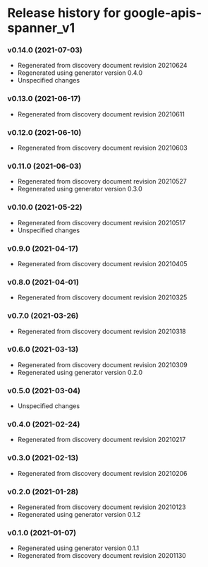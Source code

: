 # Release history for google-apis-spanner_v1

### v0.14.0 (2021-07-03)

* Regenerated from discovery document revision 20210624
* Regenerated using generator version 0.4.0
* Unspecified changes

### v0.13.0 (2021-06-17)

* Regenerated from discovery document revision 20210611

### v0.12.0 (2021-06-10)

* Regenerated from discovery document revision 20210603

### v0.11.0 (2021-06-03)

* Regenerated from discovery document revision 20210527
* Regenerated using generator version 0.3.0

### v0.10.0 (2021-05-22)

* Regenerated from discovery document revision 20210517
* Unspecified changes

### v0.9.0 (2021-04-17)

* Regenerated from discovery document revision 20210405

### v0.8.0 (2021-04-01)

* Regenerated from discovery document revision 20210325

### v0.7.0 (2021-03-26)

* Regenerated from discovery document revision 20210318

### v0.6.0 (2021-03-13)

* Regenerated from discovery document revision 20210309
* Regenerated using generator version 0.2.0

### v0.5.0 (2021-03-04)

* Unspecified changes

### v0.4.0 (2021-02-24)

* Regenerated from discovery document revision 20210217

### v0.3.0 (2021-02-13)

* Regenerated from discovery document revision 20210206

### v0.2.0 (2021-01-28)

* Regenerated from discovery document revision 20210123
* Regenerated using generator version 0.1.2

### v0.1.0 (2021-01-07)

* Regenerated using generator version 0.1.1
* Regenerated from discovery document revision 20201130


